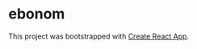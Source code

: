 # ebonom

This project was bootstrapped with [Create React App](https://github.com/facebook/create-react-app).
